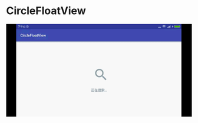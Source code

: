 # CircleFloatView
![image](https://github.com/ericzhaowei/CircleFloatView/blob/master/gif/demo.gif)
